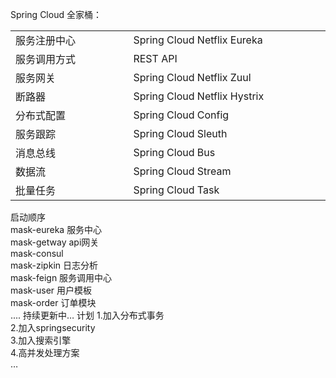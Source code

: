 
Spring Cloud 全家桶：

<center>
    <table width="800">
	<tr><td width="300">服务注册中心</td><td width="500">Spring Cloud Netflix Eureka</td></tr>
	<tr><td width="300">服务调用方式</td><td width="500">REST API</td></tr>
	<tr><td width="300">服务网关</td><td width="500">Spring Cloud Netflix Zuul</td></tr>
    	<tr><td width="300">断路器</td><td width="500">Spring Cloud Netflix Hystrix</td></tr>
    	<tr><td width="300">分布式配置</td><td width="500">Spring Cloud Config</td></tr>
    	<tr><td width="300">服务跟踪</td><td width="500">Spring Cloud Sleuth</td></tr>
	<tr><td width="300">消息总线</td><td width="500">Spring Cloud Bus</td></tr>
	<tr><td width="300">数据流</td><td width="500">Spring Cloud Stream</td></tr>
	<tr><td width="300">批量任务</td><td width="500">Spring Cloud Task</td></tr>
    </table>
</center>
启动顺序</br>
	mask-eureka 服务中心</br>
	mask-getway api网关</br>
	mask-consul </br>
	mask-zipkin 日志分析</br>
	mask-feign  服务调用中心</br>
	mask-user   用户模板</br>
	mask-order  订单模块</br>
	....
持续更新中…
计划
    1.加入分布式事务</br>
    2.加入springsecurity</br>
    3.加入搜索引擎</br>
    4.高并发处理方案</br>
    …</br> 
